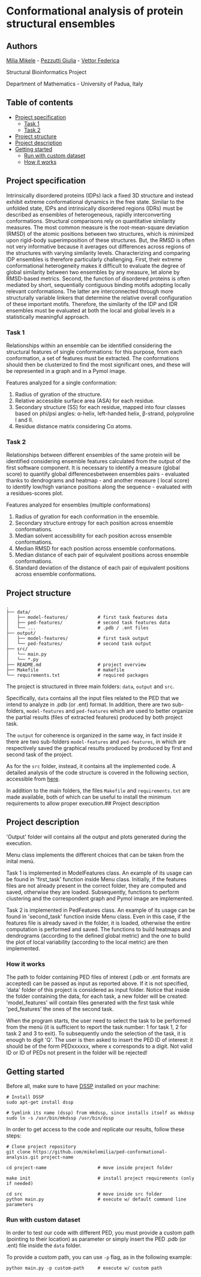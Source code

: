# Conformational analysis of protein structural ensembles

## Authors

[Milia Mikele](https://github.com/mikelemilia) -
[Pezzutti Giulia](https://github.com/giuliapezzutti) -
[Vettor Federica](https://github.com/FeVe98)

Structural Bioinformatics Project

Department of Mathematics - University of Padua, Italy

## Table of contents

- [Project specification](#project-specification)
    + [Task 1](#task-1)
    + [Task 2](#task-2)
- [Project structure](#project-structure)
- [Project description](#project-description)
- [Getting started](#getting-started)
    + [Run with custom dataset](#run-with-custom-dataset)
    + [How it works](#how-it-works)

## Project specification

Intrinsically disordered proteins (IDPs) lack a fixed 3D structure and instead exhibit extreme conformational dynamics
in the free state. Similar to the unfolded state, IDPs and intrinsically disordered regions (IDRs) must be described as
ensembles of heterogeneous, rapidly interconverting conformations. Structural comparisons rely on quantitative
similarity measures. The most common measure is the root-mean-square deviation (RMSD) of the atomic positions between
two structures, which is minimized upon rigid-body superimposition of these structures. But, the RMSD is often not very
informative because it averages out differences across regions of the structures with varying similarity levels.
Characterizing and comparing IDP ensembles is therefore particularly challenging. First, their extreme conformational
heterogeneity makes it difficult to evaluate the degree of global similarity between two ensembles by any measure, let
alone by RMSD-based metrics. Second, the function of disordered proteins is often mediated by short, sequentially
contiguous binding motifs adopting locally relevant conformations. The latter are interconnected through more
structurally variable linkers that determine the relative overall configuration of these important motifs. Therefore,
the similarity of the IDP and IDR ensembles must be evaluated at both the local and global levels in a statistically
meaningful approach.

### Task 1

Relationships within an ensemble can be identified considering the structural features of single conformations: for this
purpose, from each conformation, a set of features must be extracted. The conformations should then be clusterized to
find the most significant ones, and these will be represented in a graph and in a Pymol image.

Features analyzed for a single conformation:

1. Radius of gyration of the structure.
2. Relative accessible surface area (ASA) for each residue.
3. Secondary structure (SS) for each residue, mapped into four classes based on phi/psi angles:
   α-helix, left-handed helix, β-strand, polyproline I and II.
4. Residue distance matrix considering Cα atoms.

### Task 2

Relationships between different ensembles of the same protein will be identified considering ensemble features
calculated from the output of the first software component. It is necessary to identify a measure (global score) to
quantify global differencesbetween ensembles pairs - evaluated thanks to dendrograms and heatmap - and another measure (
local score) to identify low/high variance positions along the sequence - evaluated with a residues-scores plot.

Features analyzed for ensembles (multiple conformations)

1. Radius of gyration for each conformation in the ensemble.
2. Secondary structure entropy for each position across ensemble conformations.
3. Median solvent accessibility for each position across ensemble conformations.
4. Median RMSD for each position across ensemble conformations.
5. Median distance of each pair of equivalent positions across ensemble conformations.
6. Standard deviation of the distance of each pair of equivalent positions across ensemble conformations.

## Project structure

```
.
├── data/                 
│   ├── model-features/           # first task features data
│   ├── ped-features/             # second task features data
│   └── ...                       # .pdb / .ent files
├── output/               
│   ├── model-features/           # first task output
│   └── ped-features/             # second task output
├── src/                  
│   └── main.py                   
│   └── *.py                         
├── README.md                     # project overview
├── Makefile                      # makefile
└── requirements.txt              # required packages
```

The project is structured in three main folders: `data`, `output` and `src`.

Specifically, `data` contains all the input files related to the PED that we intend to analyze in .pdb (or .ent) format.
In addition, there are two sub-folders, `model-features` and `ped-features` which are used to better organize the
partial results (files of extracted features) produced by both project task.

The `output` for coherence is organized in the same way, in fact inside it there are two sub-folders  `model-features`
and `ped-features`, in which are respectively saved the graphical results produced by produced by first and second task
of the project.

As for the `src` folder, instead, it contains all the implemented code. A detailed analysis of the code structure is
covered in the following section, accessible from [here](#project-description).

In addition to the main folders, the files `Makefile` and `requirements.txt` are made available, both of which can be
useful to install the minimum requirements to allow proper execution.## Project description

### 
## Project description

[comment]: <> (Dire di menù e choice maker e descrivere funzione di estrazione indici. Come sono state estratte ogni feature &#40;)

[comment]: <> (RICHIEDERE DSSP&#41;. Abbiamo fatto clustering con K-medoids e una metrica ad hoc - generazione grafo con networkx e pymol)

[comment]: <> (image con la variabilità dei residui calcolata con un'altra metrica fatta da noi. Choice maker e feature extractor:)

[comment]: <> (implementazione di dendrogram, heatmap e variabilità locale con metriche ad hoc.)

[comment]: <> (---)

'Output' folder will contains all the output and plots generated during the execution.

Menu class implements the different choices that can be taken from the inital menù.

Task 1 is implemented in ModelFeatures class. An example of its usage can be found in 'first_task' function inside Menu
class. Initially, if the features files are not already present in the correct folder, they are computed and saved,
otherwise they are loaded. Subsequently, functions to perform clustering and the correspondent graph and Pymol image are
implemented.

Task 2 is implemented in PedFeatures class. An example of its usage can be found in 'second_task' function inside Menu
class. Even in this case, if the features file is already saved in the folder, it is loaded, otherwise the entire
computation is performed and saved. The functions to build heatmaps and dendrograms (according to the defined global
metric) and the one to build the plot of local variability
(according to the local metric) are then implemented.

### How it works

The path to folder containing PED files of interest (.pdb or .ent formats are accepted)
can be passed as input as reported above. If it is not specified, 'data' folder of this project is considered as input
folder. Notice that inside the folder containing the data, for each task, a new folder will be created: 'model_features'
will contain files generated with the first task while 'ped_features' the ones of the second task.

When the program starts, the user need to select the task to be performed from the menù (it is sufficient to report the
task number: 1 for task 1, 2 for task 2 and 3 to exit). To subsequently undo the selection of the task, it is enough to
digit 'Q'. The user is then asked to insert the PED ID of interest: it should be of the form PEDxxxxxx, where x
corresponds to a digit. Not valid ID or ID of PEDs not present in the folder will be rejected!

## Getting started

Before all, make sure to have [DSSP](https://ssbio.readthedocs.io/en/latest/instructions/dssp.html) installed on your machine:

```shell
# Install DSSP
sudo apt-get install dssp

# Symlink its name (dssp) from mkdssp, since installs itself as mkdssp
sudo ln -s /usr/bin/mkdssp /usr/bin/dssp
```

In order to get access to the code and replicate our results, follow these steps:

```shell
# Clone project repository
git clone https://github.com/mikelemilia/ped-conformational-analysis.git project-name

cd project-name                   # move inside project folder

make init                         # install project requirements (only if needed)

cd src                            # move inside src folder
python main.py                    # execute w/ default command line parameters
```

### Run with custom dataset

In order to test our code with different PED, you must provide a custom path (pointing to their location) as parameter
or simply insert the PED .pdb (or .ent) file inside the `data` folder.

To provide a custom path, you can use `-p` flag, as in the following example:

```shell
python main.py -p custom-path     # execute w/ custom path
```